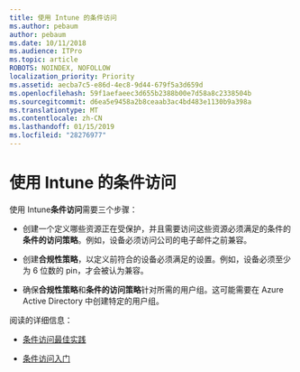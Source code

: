 ```yaml
---
title: 使用 Intune 的条件访问
ms.author: pebaum
author: pebaum
ms.date: 10/11/2018
ms.audience: ITPro
ms.topic: article
ROBOTS: NOINDEX, NOFOLLOW
localization_priority: Priority
ms.assetid: aecba7c5-e86d-4ec8-9d44-679f5a3d659d
ms.openlocfilehash: 59f1aefaeec3d655b2388b00e7d58a8c2338504b
ms.sourcegitcommit: d6ea5e9458a2b8ceaab3ac4bd483e1130b9a398a
ms.translationtype: MT
ms.contentlocale: zh-CN
ms.lasthandoff: 01/15/2019
ms.locfileid: "28276977"
---
```

# <a name="conditional-access-with-intune"></a>使用 Intune 的条件访问

使用 Intune**条件访问**需要三个步骤： 
  
- 创建一个定义哪些资源正在受保护，并且需要访问这些资源必须满足的条件的**条件的访问策略**。例如，设备必须访问公司的电子邮件之前兼容。 
    
- 创建**合规性策略**，以定义前符合的设备必须满足的设置。例如，设备必须至少为 6 位数的 pin，才会被认为兼容。 
    
- 确保**合规性策略**和**条件的访问策略**针对所需的用户组。这可能需要在 Azure Active Directory 中创建特定的用户组。 
    
阅读的详细信息：
  
- [条件访问最佳实践](https://docs.microsoft.com/en-us/azure/active-directory/conditional-access/best-practices)
    
- [条件访问入门](https://docs.microsoft.com/en-us/azure/active-directory/active-directory-conditional-access-azure-portal-get-started)
    

